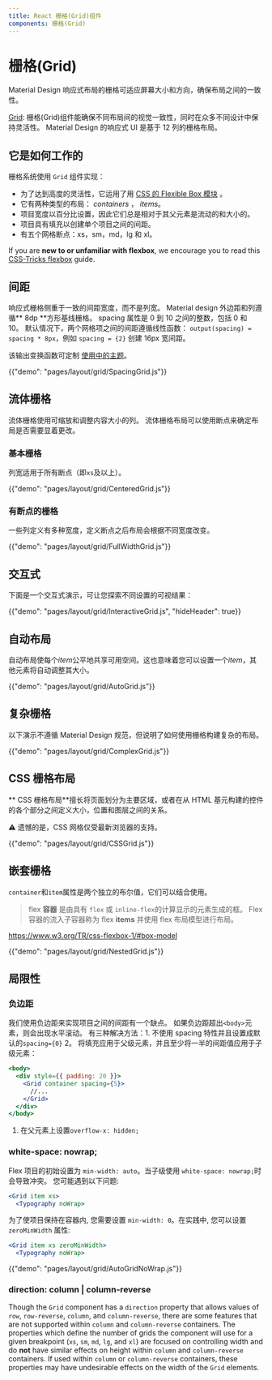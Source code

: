 ```yaml
---
title: React 栅格(Grid)组件
components: 栅格(Grid)
---
```


# 栅格(Grid)

<p class="description">Material Design 响应式布局的栅格可适应屏幕大小和方向，确保布局之间的一致性。</p>

[Grid](https://material.io/design/layout/responsive-layout-grid.html): 栅格(Grid)组件能确保不同布局间的视觉一致性，同时在众多不同设计中保持灵活性。 Material Design 的响应式 UI 是基于 12 列的栅格布局。

## 它是如何工作的

栅格系统使用 `Grid` 组件实现：

- 为了达到高度的灵活性，它运用了用 [CSS 的 Flexible Box 模块](https://www.w3.org/TR/css-flexbox-1/) 。
- 它有两种类型的布局： _containers_ ， _items_。
- 项目宽度以百分比设置，因此它们总是相对于其父元素是流动的和大小的。
- 项目具有填充以创建单个项目之间的间距。
- 有五个网格断点：xs，sm，md，lg 和 xl。

If you are **new to or unfamiliar with flexbox**, we encourage you to read this [CSS-Tricks flexbox](https://css-tricks.com/snippets/css/a-guide-to-flexbox/) guide.

## 间距

响应式栅格侧重于一致的间距宽度，而不是列宽。 Material design 外边距和列遵循** 8dp **方形基线栅格。 spacing 属性是 0 到 10 之间的整数，包括 0 和 10。 默认情况下，两个网格项之间的间距遵循线性函数： `output(spacing) = spacing * 8px`，例如 `spacing = {2}` 创建 16px 宽间距。

该输出变换函数可定制 [使用中的主题](/customization/themes/#spacing)。

{{"demo": "pages/layout/grid/SpacingGrid.js"}}

## 流体栅格

流体栅格使用可缩放和调整内容大小的列。 流体栅格布局可以使用断点来确定布局是否需要显着更改。

### 基本栅格

列宽适用于所有断点（即`xs`及以上）。

{{"demo": "pages/layout/grid/CenteredGrid.js"}}

### 有断点的栅格

一些列定义有多种宽度，定义断点之后布局会根据不同宽度改变。

{{"demo": "pages/layout/grid/FullWidthGrid.js"}}

## 交互式

下面是一个交互式演示，可让您探索不同设置的可视结果：

{{"demo": "pages/layout/grid/InteractiveGrid.js", "hideHeader": true}}

## 自动布局

自动布局使每个*item*公平地共享可用空间。这也意味着您可以设置一个*item*，其他元素将自动调整其大小。

{{"demo": "pages/layout/grid/AutoGrid.js"}}

## 复杂栅格

以下演示不遵循 Material Design 规范，但说明了如何使用栅格构建复杂的布局。

{{"demo": "pages/layout/grid/ComplexGrid.js"}}

## CSS 栅格布局

** CSS 栅格布局**擅长将页面划分为主要区域，或者在从 HTML 基元构建的控件的各个部分之间定义大小，位置和图层之间的关系。

⚠️ 遗憾的是，CSS 网格仅受最新浏览器的支持。

{{"demo": "pages/layout/grid/CSSGrid.js"}}

## 嵌套栅格

`container`和`item`属性是两个独立的布尔值，它们可以结合使用。

> flex **容器** 是由具有 `flex` 或 `inline-flex`的计算显示的元素生成的框。 Flex 容器的流入子容器称为 flex **items** 并使用 flex 布局模型进行布局。

https://www.w3.org/TR/css-flexbox-1/#box-model

{{"demo": "pages/layout/grid/NestedGrid.js"}}

## 局限性

### 负边距

我们使用负边距来实现项目之间的间距有一个缺点。 如果负边距超出`<body>`元素，则会出现水平滚动。 有三种解决方法：1. 不使用 spacing 特性并且设置成默认的`spacing={0}` 2。 将填充应用于父级元素，并且至少将一半的间距值应用于子级元素：

```jsx
<body>
  <div style={{ padding: 20 }}>
    <Grid container spacing={5}>
      //...
    </Grid>
  </div>
</body>
```

1. 在父元素上设置`overflow-x: hidden;`

### white-space: nowrap;

Flex 项目的初始设置为 `min-width: auto`。当子级使用 `white-space: nowrap;`时会导致冲突。 您可能遇到以下问题:

```jsx
<Grid item xs>
  <Typography noWrap>
```

为了使项目保持在容器内, 您需要设置 `min-width: 0`。在实践中, 您可以设置 `zeroMinWidth` 属性:

```jsx
<Grid item xs zeroMinWidth>
  <Typography noWrap>
```

{{"demo": "pages/layout/grid/AutoGridNoWrap.js"}}

### direction: column | column-reverse

Though the `Grid` component has a `direction` property that allows values of `row`, `row-reverse`, `column`, and `column-reverse`, there are some features that are not supported within `column` and `column-reverse` containers. The properties which define the number of grids the component will use for a given breakpoint (`xs`, `sm`, `md`, `lg`, and `xl`) are focused on controlling width and do **not** have similar effects on height within `column` and `column-reverse` containers. If used within `column` or `column-reverse` containers, these properties may have undesirable effects on the width of the `Grid` elements.
